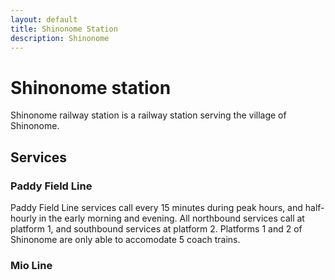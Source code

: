 ```yaml
---
layout: default
title: Shinonome Station
description: Shinonome
---
```


# Shinonome station

Shinonome railway station is a railway station serving the village of Shinonome.

## Services

### Paddy Field Line

Paddy Field Line services call every 15 minutes during peak hours, and
half-hourly in the early morning and evening. All northbound services call at
platform 1, and southbound services at platform 2. Platforms 1 and 2 of Shinonome
are only able to accomodate 5 coach trains.

### Mio Line
